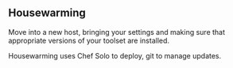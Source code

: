 Housewarming
------------

Move into a new host, bringing your settings and making sure that appropriate
versions of your toolset are installed.

Housewarming uses Chef Solo to deploy, git to manage updates.
